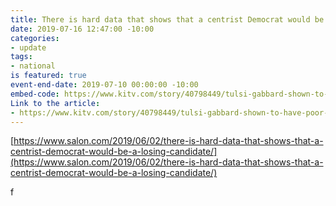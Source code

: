 ```yaml
---
title: There is hard data that shows that a centrist Democrat would be a losing candidate
date: 2019-07-16 12:47:00 -10:00
categories:
- update
tags:
- national
is featured: true
event-end-date: 2019-07-10 00:00:00 -10:00
embed-code: https://www.kitv.com/story/40798449/tulsi-gabbard-shown-to-have-poor-voting-attendance-records-in-congress?utm_medium=social&utm_source=twitter_KITV4
Link to the article:
- https://www.kitv.com/story/40798449/tulsi-gabbard-shown-to-have-poor-voting-attendance-records-in-congress?utm_medium=social&utm_source=twitter_KITV4
---
```


[https://www.salon.com/2019/06/02/there-is-hard-data-that-shows-that-a-centrist-democrat-would-be-a-losing-candidate/](https://www.salon.com/2019/06/02/there-is-hard-data-that-shows-that-a-centrist-democrat-would-be-a-losing-candidate/)

f
